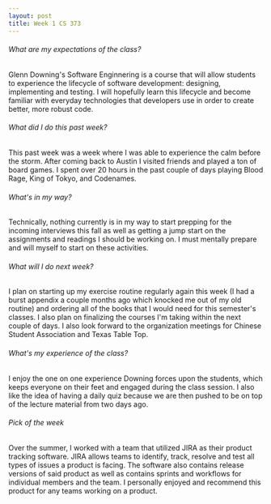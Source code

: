 ```yaml
---
layout: post
title: Week 1 CS 373
---
```


###### What are my expectations of the class?

Glenn Downing's Software Enginnering is a course that will allow students to experience the lifecycle of software development: designing, implementing and testing. I will hopefully learn this lifecycle and become familiar with everyday technologies that developers use in order to create better, more robust code.

###### What did I do this past week?

This past week was a week where I was able to experience the calm before the storm. After coming back to Austin I visited friends and played a ton of board games. I spent over 20 hours in the past couple of days playing Blood Rage, King of Tokyo, and Codenames.

###### What's in my way?

Technically, nothing currently is in my way to start prepping for the incoming interviews this fall as well as getting a jump start on the assignments and readings I should be working on. I must mentally prepare and will myself to start on these activities.

###### What will I do next week?

I plan on starting up my exercise routine regularly again this week (I had a burst appendix a couple months ago which knocked me out of my old routine) and ordering all of the books that I would need for this semester's classes. I also plan on finalizing the courses I'm taking within the next couple of days. I also look forward to the organization meetings for Chinese Student Association and Texas Table Top.

###### What's my experience of the class?

I enjoy the one on one experience Downing forces upon the students, which keeps everyone on their feet and engaged during the class session. I also like the idea of having a daily quiz because we are then pushed to be on top of the lecture material from two days ago.

###### Pick of the week

Over the summer, I worked with a team that utilized JIRA as their product tracking software. JIRA allows teams to identify, track, resolve and test all types of issues a product is facing. The software also contains release versions of said product as well as contains sprints and workflows for individual members and the team. I personally enjoyed and recommend this product for any teams working on a product.
